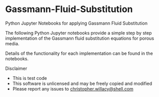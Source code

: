 # Gassmann-Fluid-Substitution
Python Jupyter Notebooks for applying Gassmann Fluid Substitution

The following Python Jupyter notebooks provide a simple step by step implementation of the Gassmann fluid substitution equations for porous media.

Details of the functionality for each implementation can be found in the notebooks.

Disclaimer
- This is test code
- This software is unlicensed and may be freely copied and modified
- Please report any issues to christopher.willacy@shell.com
